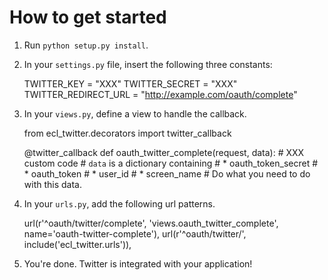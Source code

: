 How to get started
==================

1. Run `python setup.py install`.

2. In your `settings.py` file, insert the following three constants:


    TWITTER_KEY = "XXX"
    TWITTER_SECRET = "XXX"
    TWITTER_REDIRECT_URL = "http://example.com/oauth/complete"

3. In your `views.py`, define a view to handle the callback.


    from ecl_twitter.decorators import twitter_callback

    @twitter_callback
    def oauth_twitter_complete(request, data):
        # XXX custom code
        # `data` is a dictionary containing
        # * oauth_token_secret
        # * oauth_token
        # * user_id
        # * screen_name
        # Do what you need to do with this data.

3. In your `urls.py`, add the following url patterns.


    url(r'^oauth/twitter/complete', 'views.oauth_twitter_complete',
        name='oauth-twitter-complete'),
    url(r'^oauth/twitter/', include('ecl_twitter.urls')),

4. You're done. Twitter is integrated with your application!


